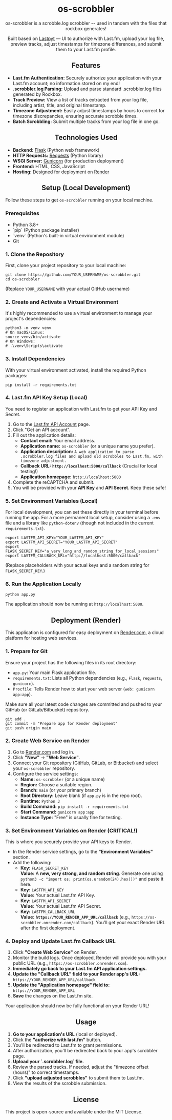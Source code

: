 <h1 align="center">os-scrobbler</h1>

<p align="center">os-scrobbler is a scrobble.log scrobbler -- used in tandem with the files that rockbox generates!</p>

<p align="center">Built based on <a href="https://github.com/Ximik/Laspyt">Lastpyt</a> — UI to authorize with Last.fm, upload your log file, preview tracks, adjust timestamps for timezone differences, and submit them to your Last.fm profile.</p>

<h2 align="center">Features</h2>

<ul>
    <li><strong>Last.fm Authentication:</strong> Securely authorize your application with your Last.fm account; no information stored on my end!</li>
    <li><strong>.scrobbler.log Parsing:</strong> Upload and parse standard .scrobbler.log files generated by Rockbox.</li>
    <li><strong>Track Preview:</strong> View a list of tracks extracted from your log file, including artist, title, and original timestamp.</li>
    <li><strong>Timezone Adjustment:</strong> Easily adjust timestamps by hours to correct for timezone discrepancies, ensuring accurate scrobble times.</li>
    <li><strong>Batch Scrobbling:</strong> Submit multiple tracks from your log file in one go.</li>
</ul>

<h2 align="center">Technologies Used</h2>

<ul>
    <li><strong>Backend:</strong> <a href="https://flask.palletsprojects.com/">Flask</a> (Python web framework)</li>
    <li><strong>HTTP Requests:</strong> <a href="https://requests.readthedocs.io/en/latest/">Requests</a> (Python library)</li>
    <li><strong>WSGI Server:</strong> <a href="https://gunicorn.org/">Gunicorn</a> (for production deployment)</li>
    <li><strong>Frontend:</strong> HTML, CSS, JavaScript</li>
    <li><strong>Hosting:</strong> Designed for deployment on <a href="https://render.com/">Render</a></li>
</ul>

<h2 align="center">Setup (Local Development)</h2>

Follow these steps to get `os-scrobbler` running on your local machine.

<h3>Prerequisites</h3>

<ul>
    <li>Python 3.8+</li>
    <li>`pip` (Python package installer)</li>
    <li>`venv` (Python's built-in virtual environment module)</li>
    <li>Git</li>
</ul>

<h3>1. Clone the Repository</h3>

First, clone your project repository to your local machine:

<pre><code>git clone https://github.com/YOUR_USERNAME/os-scrobbler.git
cd os-scrobbler
</code></pre>

(Replace `YOUR_USERNAME` with your actual GitHub username)

<h3>2. Create and Activate a Virtual Environment</h3>

It's highly recommended to use a virtual environment to manage your project's dependencies:

<pre><code>python3 -m venv venv
# On macOS/Linux:
source venv/bin/activate
# On Windows:
# .\venv\Scripts\activate
</code></pre>

<h3>3. Install Dependencies</h3>

With your virtual environment activated, install the required Python packages:

<pre><code>pip install -r requirements.txt
</code></pre>

<h3>4. Last.fm API Key Setup (Local)</h3>

You need to register an application with Last.fm to get your API Key and Secret.

<ol>
    <li>Go to the <a href="https://www.last.fm/api/account">Last.fm API Account</a> page.</li>
    <li>Click "Get an API account".</li>
    <li>Fill out the application details:
        <ul>
            <li><strong>Contact email:</strong> Your email address.</li>
            <li><strong>Application name:</strong> <code>os-scrobbler</code> (or a unique name you prefer).</li>
            <li><strong>Application description:</strong> <code>A web application to parse .scrobbler.log files and upload old scrobbles to Last.fm, with timezone adjustment.</code></li>
            <li><strong>Callback URL:</strong> <strong><code>http://localhost:5000/callback</code></strong> (Crucial for local testing!)</li>
            <li><strong>Application homepage:</strong> <code>http://localhost:5000</code></li>
        </ul>
    </li>
    <li>Complete the reCAPTCHA and submit.</li>
    <li>You will be provided with your <strong>API Key</strong> and <strong>API Secret</strong>. Keep these safe!</li>
</ol>

<h3>5. Set Environment Variables (Local)</h3>

For local development, you can set these directly in your terminal before running the app. For a more permanent local setup, consider using a `.env` file and a library like `python-dotenv` (though not included in the current `requirements.txt`).

<pre><code>export LASTFM_API_KEY="YOUR_LASTFM_API_KEY"
export LASTFM_API_SECRET="YOUR_LASTFM_API_SECRET"
export FLASK_SECRET_KEY="a_very_long_and_random_string_for_local_sessions"
export LASTFM_CALLBACK_URL="http://localhost:5000/callback"
</code></pre>

(Replace placeholders with your actual keys and a random string for `FLASK_SECRET_KEY`.)

<h3>6. Run the Application Locally</h3>

<pre><code>python app.py
</code></pre>

The application should now be running at `http://localhost:5000`.

<h2 align="center">Deployment (Render)</h2>

This application is configured for easy deployment on <a href="https://render.com/">Render.com</a>, a cloud platform for hosting web services.

<h3>1. Prepare for Git</h3>

Ensure your project has the following files in its root directory:

<ul>
    <li><code>app.py</code>: Your main Flask application file.</li>
    <li><code>requirements.txt</code>: Lists all Python dependencies (e.g., <code>Flask</code>, <code>requests</code>, <code>gunicorn</code>).</li>
    <li><code>Procfile</code>: Tells Render how to start your web server (<code>web: gunicorn app:app</code>).</li>
</ul>

Make sure all your latest code changes are committed and pushed to your GitHub (or GitLab/Bitbucket) repository.

<pre><code>git add .
git commit -m "Prepare app for Render deployment"
git push origin main
</code></pre>

<h3>2. Create Web Service on Render</h3>

<ol>
    <li>Go to <a href="https://render.com/">Render.com</a> and log in.</li>
    <li>Click <strong>"New"</strong> -> <strong>"Web Service"</strong>.</li>
    <li>Connect your Git repository (GitHub, GitLab, or Bitbucket) and select your <code>os-scrobbler</code> repository.</li>
    <li>Configure the service settings:
        <ul>
            <li><strong>Name:</strong> <code>os-scrobbler</code> (or a unique name)</li>
            <li><strong>Region:</strong> Choose a suitable region.</li>
            <li><strong>Branch:</strong> <code>main</code> (or your primary branch)</li>
            <li><strong>Root Directory:</strong> Leave blank (if <code>app.py</code> is in the repo root).</li>
            <li><strong>Runtime:</strong> <code>Python 3</code></li>
            <li><strong>Build Command:</strong> <code>pip install -r requirements.txt</code></li>
            <li><strong>Start Command:</strong> <code>gunicorn app:app</code></li>
            <li><strong>Instance Type:</strong> "Free" is usually fine for testing.</li>
        </ul>
    </li>
</ol>

<h3>3. Set Environment Variables on Render (CRITICAL!)</h3>

This is where you securely provide your API keys to Render.

<ul>
    <li>In the Render service settings, go to the <strong>"Environment Variables"</strong> section.</li>
    <li>Add the following:
        <ul>
            <li><strong>Key:</strong> <code>FLASK_SECRET_KEY</code><br><strong>Value:</strong> A <strong>new, very strong, and random string</strong>. Generate one using <code>python3 -c "import os; print(os.urandom(24).hex())"</code> and paste it here.</li>
            <li><strong>Key:</strong> <code>LASTFM_API_KEY</code><br><strong>Value:</strong> Your actual Last.fm API Key.</li>
            <li><strong>Key:</strong> <code>LASTFM_API_SECRET</code><br><strong>Value:</strong> Your actual Last.fm API Secret.</li>
            <li><strong>Key:</strong> <code>LASTFM_CALLBACK_URL</code><br><strong>Value:</strong> <strong><code>https://YOUR_RENDER_APP_URL/callback</code></strong> (e.g., <code>https://os-scrobbler.onrender.com/callback</code>). You'll get your exact Render URL after the first deployment.</li>
        </ul>
    </li>
</ul>

<h3>4. Deploy and Update Last.fm Callback URL</h3>

<ol>
    <li>Click <strong>"Create Web Service"</strong> on Render.</li>
    <li>Monitor the build logs. Once deployed, Render will provide you with your public URL (e.g., <code>https://os-scrobbler.onrender.com</code>).</li>
    <li><strong>Immediately go back to your Last.fm API application settings.</strong></li>
    <li><strong>Update the "Callback URL" field to your Render app's URL:</strong> <code>https://YOUR_RENDER_APP_URL/callback</code></li>
    <li><strong>Update the "Application homepage" field to:</strong> <code>https://YOUR_RENDER_APP_URL</code></li>
    <li><strong>Save</strong> the changes on the Last.fm site.</li>
</ol>

Your application should now be fully functional on your Render URL!

<h2 align="center">Usage</h2>

<ol>
    <li><strong>Go to your application's URL</strong> (local or deployed).</li>
    <li>Click the <strong>"authorize with last.fm"</strong> button.</li>
    <li>You'll be redirected to Last.fm to grant permissions.</li>
    <li>After authorization, you'll be redirected back to your app's scrobbler page.</li>
    <li><strong>Upload your `.scrobbler.log` file.</strong></li>
    <li>Review the parsed tracks. If needed, adjust the "timezone offset (hours)" to correct timestamps.</li>
    <li>Click <strong>"upload adjusted scrobbles"</strong> to submit them to Last.fm.</li>
    <li>View the results of the scrobble submission.</li>
</ol>

<h2 align="center">License</h2>

This project is open-source and available under the MIT License.

